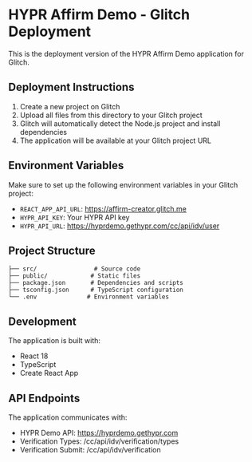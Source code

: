 # HYPR Affirm Demo - Glitch Deployment

This is the deployment version of the HYPR Affirm Demo application for Glitch.

## Deployment Instructions

1. Create a new project on Glitch
2. Upload all files from this directory to your Glitch project
3. Glitch will automatically detect the Node.js project and install dependencies
4. The application will be available at your Glitch project URL

## Environment Variables

Make sure to set up the following environment variables in your Glitch project:
- `REACT_APP_API_URL`: https://affirm-creator.glitch.me
- `HYPR_API_KEY`: Your HYPR API key
- `HYPR_API_URL`: https://hyprdemo.gethypr.com/cc/api/idv/user

## Project Structure

```
├── src/                # Source code
├── public/            # Static files
├── package.json       # Dependencies and scripts
├── tsconfig.json      # TypeScript configuration
└── .env              # Environment variables
```

## Development

The application is built with:
- React 18
- TypeScript
- Create React App

## API Endpoints

The application communicates with:
- HYPR Demo API: https://hyprdemo.gethypr.com
- Verification Types: /cc/api/idv/verification/types
- Verification Submit: /cc/api/idv/verification 